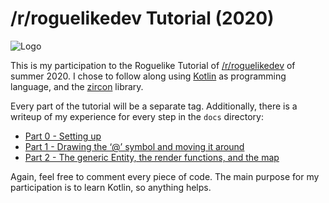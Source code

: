 # /r/roguelikedev Tutorial (2020)

![Logo](https://i.imgur.com/sgsO37A.png)

This is my participation to the Roguelike Tutorial of [/r/roguelikedev](https://www.reddit.com/r/roguelikedev/) of summer 2020. 
I chose to follow along using [Kotlin](https://kotlinlang.org/) as programming language, and the [zircon](https://github.com/Hexworks/zircon/) library.

Every part of the tutorial will be a separate tag. Additionally, there is a writeup of my experience for every step in 
the `docs` directory:

- [Part 0 - Setting up](docs/Part0_SettingUp.md)
- [Part 1 - Drawing the ‘@’ symbol and moving it around](docs/Part1_DrawingThePlayerAndMovingAround.md)
- [Part 2 - The generic Entity, the render functions, and the map](docs/Part2_TheGenericEntityTheRenderFunctionsAndTheMap.md)

Again, feel free to comment every piece of code. The main purpose for my participation is to learn Kotlin, so anything helps.